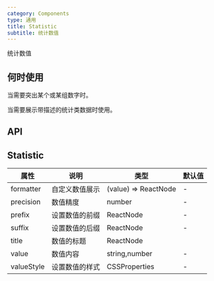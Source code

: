 ```yaml
---
category: Components
type: 通用
title: Statistic
subtitle: 统计数值
---
```


统计数值

## 何时使用

当需要突出某个或某组数字时。

当需要展示带描述的统计类数据时使用。

## API

## Statistic

| 属性 | 说明 | 类型 | 默认值 |
| --- | --- | ---  | ---   |
| formatter | 自定义数值展示 | (value) => ReactNode | - |
| precision | 数值精度 | number | - |
| prefix | 设置数值的前缀 | ReactNode | - |
| suffix | 设置数值的后缀 | ReactNode | - |
| title | 数值的标题 | ReactNode |
| value | 数值内容 | string,number | - |
| valueStyle | 设置数值的样式 | CSSProperties | - |
